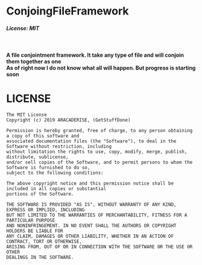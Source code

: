 # ConjoingFileFramework

##### License: MIT

<br>

__A file conjointment framework. It take any type of file and will conjoin them together as one__<br>
__As of right now I do not know what all will happen. But progress is starting soon__


# LICENSE

```
The MIT License
Copyright (c) 2019 ARACADERISE, (GetStuffDone)

Permission is hereby granted, free of charge, to any person obtaining a copy of this software and 
associated documentation files (the "Software"), to deal in the Software without restriction, including 
without limitation the rights to use, copy, modify, merge, publish, distribute, sublicense, 
and/or sell copies of the Software, and to permit persons to whom the Software is furnished to do so, 
subject to the following conditions:

The above copyright notice and this permission notice shall be included in all copies or substantial 
portions of the Software.

THE SOFTWARE IS PROVIDED "AS IS", WITHOUT WARRANTY OF ANY KIND, EXPRESS OR IMPLIED, INCLUDING 
BUT NOT LIMITED TO THE WARRANTIES OF MERCHANTABILITY, FITNESS FOR A PARTICULAR PURPOSE 
AND NONINFRINGEMENT. IN NO EVENT SHALL THE AUTHORS OR COPYRIGHT HOLDERS BE LIABLE FOR 
ANY CLAIM, DAMAGES OR OTHER LIABILITY, WHETHER IN AN ACTION OF CONTRACT, TORT OR OTHERWISE, 
ARISING FROM, OUT OF OR IN CONNECTION WITH THE SOFTWARE OR THE USE OR OTHER 
DEALINGS IN THE SOFTWARE.
```
